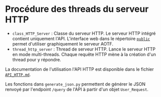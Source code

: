 # Procédure des threads du serveur HTTP

- `class_HTTP_Server` : Classe du serveur HTTP. Le serveur HTTP intégré contient uniquement l'API. L'interface web dans le répertoire [`public`](../../../public) permet d'utiliser graphiquement le serveur AOTF.
- `thread_http_server` : Thread de serveur HTTP. Lance le serveur HTTP en mode multi-threads. Chaque requête HTTP mène à la création d'un thread pour y répondre.

La documentation de l'utilisation l'API HTTP est disponible dans le fichier [`API_HTTP.md`](../../../doc/API_HTTP.md).

Les fonctions dans `generate_json.py` permettent de générer le JSON renvoyé par l'endpoint `/query` de l'API à partir d'un objet `User_Request`.
